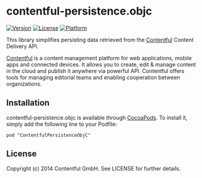 # contentful-persistence.objc

[![Version](https://img.shields.io/cocoapods/v/ContentfulPersistenceObjC.svg?style=flat)](http://cocoadocs.org/docsets/ContentfulPersistenceObjC)
[![License](https://img.shields.io/cocoapods/l/ContentfulPersistenceObjC.svg?style=flat)](http://cocoadocs.org/docsets/ContentfulPersistenceObjC)
[![Platform](https://img.shields.io/cocoapods/p/ContentfulPersistenceObjC.svg?style=flat)](http://cocoadocs.org/docsets/ContentfulPersistenceObjC)

This library simplifies persisting data retrieved from the [Contentful][1] Content Delivery API.

[Contentful][1] is a content management platform for web applications, mobile apps and connected devices. It allows you to create, edit & manage content in the cloud and publish it anywhere via powerful API. Contentful offers tools for managing editorial teams and enabling cooperation between organizations.

## Installation

contentful-persistence.objc is available through [CocoaPods](http://cocoapods.org). To install
it, simply add the following line to your Podfile:

    pod "ContentfulPersistenceObjC"

## License

Copyright (c) 2014 Contentful GmbH. See LICENSE for further details.

[1]: https://www.contentful.com
